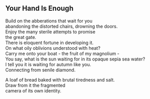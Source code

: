 Your Hand Is Enough
-------------------
  
Build on the abberations that wait for you  
abandoning the distorted chairs, drowning the doors.  
Enjoy the many sterile attempts to promise  
the great gate.  
There is eloquent fortune in developing it.  
On what oily oblivions understood with heat?  
Carry me onto your boat - the fruit of my magnolium -  
You say, what is the sun waiting for in its opaque sepia sea water?  
I tell you it is waiting for autumn like you.  
Connecting from senile diamond.  
  
A loaf of bread baked with brutal tiredness and salt.  
Draw from it the fragmented  
camera of its own identity.  
